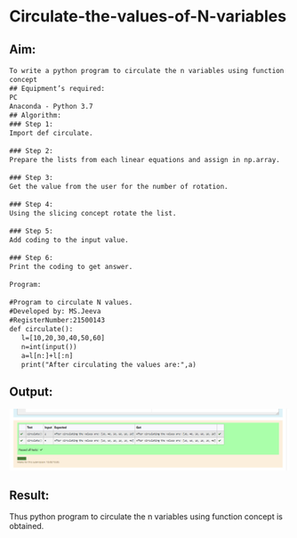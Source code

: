 # Circulate-the-values-of-N-variables
## Aim:
```
To write a python program to circulate the n variables using function concept
## Equipment’s required:
PC
Anaconda - Python 3.7
## Algorithm: 
### Step 1:
Import def circulate.

### Step 2:
Prepare the lists from each linear equations and assign in np.array.

### Step 3:
Get the value from the user for the number of rotation.

### Step 4:
Using the slicing concept rotate the list.

### Step 5:
Add coding to the input value.

### Step 6:
Print the coding to get answer.

Program:

#Program to circulate N values.
#Developed by: MS.Jeeva
#RegisterNumber:21500143
def circulate():
   l=[10,20,30,40,50,60]
   n=int(input())
   a=l[n:]+l[:n]
   print("After circulating the values are:",a)
```
   

## Output:
![output](./outputvariable.png)

## Result:
Thus python program to circulate the n variables using function concept is obtained.
